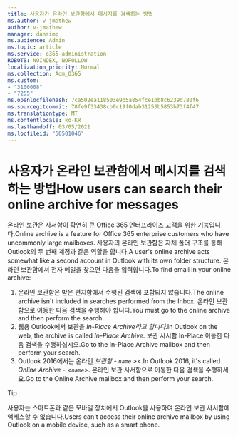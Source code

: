 ```yaml
---
title: 사용자가 온라인 보관함에서 메시지를 검색하는 방법
ms.author: v-jmathew
author: v-jmathew
manager: dansimp
ms.audience: Admin
ms.topic: article
ms.service: o365-administration
ROBOTS: NOINDEX, NOFOLLOW
localization_priority: Normal
ms.collection: Adm_O365
ms.custom:
- "3100008"
- "7255"
ms.openlocfilehash: 7ca502ea118503e9b5a854fce1bb8c6239d780f6
ms.sourcegitcommit: 78fe9f33438cb0c19f0dab31253b5853b73f4f47
ms.translationtype: MT
ms.contentlocale: ko-KR
ms.lasthandoff: 03/05/2021
ms.locfileid: "50501046"
---
```

# <a name="how-users-can-search-their-online-archive-for-messages"></a><span data-ttu-id="b27f5-102">사용자가 온라인 보관함에서 메시지를 검색하는 방법</span><span class="sxs-lookup"><span data-stu-id="b27f5-102">How users can search their online archive for messages</span></span>

<span data-ttu-id="b27f5-103">온라인 보관은 사서함이 확연히 큰 Office 365 엔터프라이즈 고객을 위한 기능입니다.</span><span class="sxs-lookup"><span data-stu-id="b27f5-103">Online archive is a feature for Office 365 enterprise customers who have uncommonly large mailboxes.</span></span> <span data-ttu-id="b27f5-104">사용자의 온라인 보관함은 자체 폴더 구조를 통해 Outlook의 두 번째 계정과 같은 역할을 합니다.</span><span class="sxs-lookup"><span data-stu-id="b27f5-104">A user's online archive acts somewhat like a second account in Outlook with its own folder structure.</span></span> <span data-ttu-id="b27f5-105">온라인 보관함에서 전자 메일을 찾으면 다음을 입력합니다.</span><span class="sxs-lookup"><span data-stu-id="b27f5-105">To find email in your online archive:</span></span>

1. <span data-ttu-id="b27f5-106">온라인 보관함은 받은 편지함에서 수행된 검색에 포함되지 않습니다.</span><span class="sxs-lookup"><span data-stu-id="b27f5-106">The online archive isn't included in searches performed from the Inbox.</span></span> <span data-ttu-id="b27f5-107">온라인 보관함으로 이동한 다음 검색을 수행해야 합니다.</span><span class="sxs-lookup"><span data-stu-id="b27f5-107">You must go to the online archive and then perform the search.</span></span>
2. <span data-ttu-id="b27f5-108">웹용 Outlook에서 보관을 *In-Place Archive라고 합니다.*</span><span class="sxs-lookup"><span data-stu-id="b27f5-108">In Outlook on the web, the archive is called *In-Place Archive*.</span></span> <span data-ttu-id="b27f5-109">보관 사서함 In-Place 이동한 다음 검색을 수행하십시오.</span><span class="sxs-lookup"><span data-stu-id="b27f5-109">Go to the In-Place Archive mailbox and then perform your search.</span></span>
3. <span data-ttu-id="b27f5-110">Outlook 2016에서는 온라인 *보관함 - `name` >*<.</span><span class="sxs-lookup"><span data-stu-id="b27f5-110">In Outlook 2016, it's called *Online Archive - <`name`>*.</span></span> <span data-ttu-id="b27f5-111">온라인 보관 사서함으로 이동한 다음 검색을 수행하세요.</span><span class="sxs-lookup"><span data-stu-id="b27f5-111">Go to the Online Archive mailbox and then perform your search.</span></span>

> [!TIP]
> <span data-ttu-id="b27f5-112">사용자는 스마트폰과 같은 모바일 장치에서 Outlook을 사용하여 온라인 보관 사서함에 액세스할 수 없습니다.</span><span class="sxs-lookup"><span data-stu-id="b27f5-112">Users can't access their online archive mailbox by using Outlook on a mobile device, such as a smart phone.</span></span>
